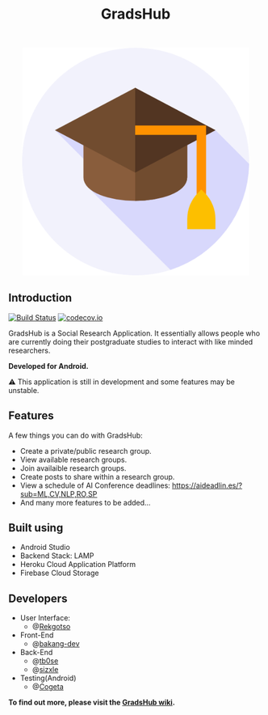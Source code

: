 <h1 align="center"> GradsHub </h1> <br>
<p align="center">
  <a href="https://github.com/CodeFusionGroup/GradsHub">
    <img alt="GradsHub Logo" title="GitPoint" src="https://raw.githubusercontent.com/CodeFusionGroup/GradsHub/master/app/src/main/res/mipmap-hdpi/applogo.png" width="450">
  </a>
</p>

## Introduction

[![Build Status][travis-image]][travis]
[![codecov.io][codecov-image]][codecov]

GradsHub is a Social Research Application. It essentially allows people who are currently doing their postgraduate studies to interact with like minded researchers.

**Developed for Android.**

:warning: This application is still in development and some features may be unstable.

## Features

A few things you can do with GradsHub:

- Create a private/public research group.
- View available research groups.
- Join availaible research groups.
- Create posts to share within a research group.
- View a schedule of AI Conference deadlines: <https://aideadlin.es/?sub=ML,CV,NLP,RO,SP>
- And many more features to be added...

## Built using

- Android Studio
- Backend Stack: LAMP
- Heroku Cloud Application Platform
- Firebase Cloud Storage

## Developers

- User Interface:
    - @[Rekgotso](https://github.com/Rekgotso)
- Front-End
    - @[bakang-dev](https://github.com/bakang-dev)
- Back-End
    - @[tb0se](https://github.com/tb0se)
    - @[sizxle](https://github.com/sizxle)
- Testing(Android)
    - @[Cogeta](https://github.com/BongumusaSizwe)
    

**To find out more, please visit the [GradsHub wiki][wiki].**

<!-- Links for images/urls -->

[travis-image]:https://travis-ci.org/CodeFusionGroup/GradsHub.svg?branch=master
[travis]:https://travis-ci.org/CodeFusionGroup/GradsHub

[codecov-image]:https://codecov.io/github/CodeFusionGroup/GradsHub/branch/master/graph/badge.svg
[codecov]:https://codecov.io/gh/CodeFusionGroup/GradsHub

[wiki]:https://github.com/CodeFusionGroup/GradsHub/wiki